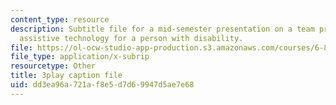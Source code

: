 ```yaml
---
content_type: resource
description: Subtitle file for a mid-semester presentation on a team project to develop
  assistive technology for a person with disability.
file: https://ol-ocw-studio-app-production.s3.amazonaws.com/courses/6-811-principles-and-practice-of-assistive-technology-fall-2014/dd3ea96a721af8e5d7d69947d5ae7e68_EWjWv1YBB7A.srt
file_type: application/x-subrip
resourcetype: Other
title: 3play caption file
uid: dd3ea96a-721a-f8e5-d7d6-9947d5ae7e68
---
```

